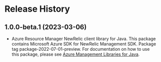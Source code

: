 # Release History

## 1.0.0-beta.1 (2023-03-06)

- Azure Resource Manager NewRelic client library for Java. This package contains Microsoft Azure SDK for NewRelic Management SDK.  Package tag package-2022-07-01-preview. For documentation on how to use this package, please see [Azure Management Libraries for Java](https://aka.ms/azsdk/java/mgmt).
